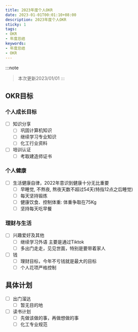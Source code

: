 ```yaml
---
title: 2023年度个人OKR
date: 2023-01-01T00:01:10+08:00
description: 2023年度个人OKR
sticky: 1
tags:
- OKR
- 年度总结
keywords:
- 年度总结
- OKR
---
```

<!-- truncate -->

:::note
> 本次更新2023/01/01
:::



## OKR目标

### 个人成长目标

- [ ] 知识分享
  - [ ] 巩固计算机知识
  - [ ] 继续学习专业知识
  - [ ] 化工行业资料
- [ ] 培训认证
  - [ ] 考取建造师证书

### 个人健康

- [ ] 生活健康自律，2022年意识到健康十分无比重要
  - [ ] 早睡觉, 不熬夜, 熬夜天数不超过54天(特指12点之后睡觉)
  - [ ] 每天坚持锻炼
  - [ ] 健康饮食、控制体重: 体重争取在75Kg
  - [ ] 坚持每天吃早餐

### 理财与生活

- [ ] 兴趣爱好及其他
  - [ ] 继续学习外语 主要是通过Tiktok
  - [ ] 多出门走走，见见世面，特别是要带着家人
- [ ] 钱
  - [ ] 理财目标，今年不亏钱就是最大的目标
  - [ ] 个人花项严格控制

## 具体计划

- [ ] 出门溜达
  - [ ] 暂无目的地
 
-  [ ] 读书计划
  -  [ ] 先做该做的事，再做想做的事
  -  [ ] 化工专业规范
